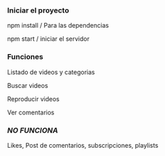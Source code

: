 ### Iniciar el proyecto

npm install / Para las dependencias

npm start / iniciar el servidor

### Funciones

Listado de videos y categorias

Buscar videos

Reproducir videos

Ver comentarios

### *NO FUNCIONA*

Likes, Post de comentarios, subscripciones, playlists
